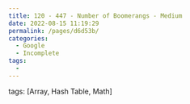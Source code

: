 ```yaml
---
title: 120 - 447 - Number of Boomerangs - Medium
date: 2022-08-15 11:19:29
permalink: /pages/d6d53b/
categories:
  - Google
  - Incomplete
tags:
  - 
---
```

tags: [Array, Hash Table, Math]